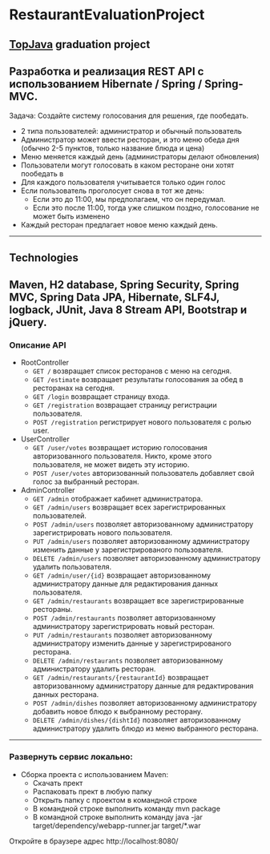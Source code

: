 # RestaurantEvaluationProject
## [TopJava](http://javawebinar.ru/topjava/) graduation project  
Разработка и реализация REST API с использованием Hibernate / Spring / Spring-MVC.
-----------------------------

Задача:
Создайте систему голосования для решения, где пообедать.
* 2 типа пользователей: администратор и обычный пользователь
* Администратор может ввести ресторан, и это меню обеда дня (обычно 2-5 пунктов, только название блюда и цена)
* Меню меняется каждый день (администраторы делают обновления)
* Пользователи могут голосовать в каком ресторане они хотят пообедать в
* Для каждого пользователя учитывается только один голос
* Если пользователь проголосует снова в тот же день:
    - Если это до 11:00, мы предполагаем, что он передумал.
    - Если это после 11:00, тогда уже слишком поздно, голосование не может быть изменено
* Каждый ресторан предлагает новое меню каждый день.
-----------------------------
## Technologies
Maven, H2 database, Spring Security, Spring MVC, Spring Data JPA, Hibernate, SLF4J, logback, JUnit, Java 8 Stream API, Bootstrap и jQuery.
-----------------------------
### Описание API

 + RootController
    * `GET /` возвращает список ресторанов с меню на сегодня.
    * `GET /estimate` возвращает результаты голосования за обед в ресторанах на сегодня.
    * `GET /login` возвращает страницу входа.
    * `GET /registration` возвращает страницу регистрации пользователя.
    * `POST /registration` регистрирует нового пользователя с ролью user.
 + UserController
    * `GET /user/votes` возвращает историю голосования авторизованного пользователя. Никто, кроме этого пользователя, не может видеть эту историю.
    * `POST /user/votes` авторизованный пользователь добавляет свой голос за выбранный ресторан.
 + AdminController
    * `GET /admin` отображает кабинет администратора.
    * `GET /admin/users` возвращает всех зарегистрированных пользователей.
    * `POST /admin/users` позволяет авторизованному администратору зарегистрировать нового пользователя.
    * `PUT /admin/users` позволяет авторизованному администратору изменить данные у зарегистрированого пользователя.
    * `DELETE /admin/users` позволяет авторизованному администратору удалить пользователя.
    * `GET /admin/user/{id}` возвращает авторизованному администратору данные для редактирования данных пользователя.
    * `GET /admin/restaurants` возвращает все зарегистрированные рестораны.
    * `POST /admin/restaurants` позволяет авторизованному администратору зарегистрировать новый ресторан.
    * `PUT /admin/restaurants` позволяет авторизованному администратору изменить данные у зарегистрированого ресторана.
    * `DELETE /admin/restaurants` позволяет авторизованному администратору удалить ресторан.
    * `GET /admin/restaurants/{restaurantId}` возвращает авторизованному администратору данные для редактирования данных ресторана.
    * `POST /admin/dishes` позволяет авторизованному администратору добавить новое блюдо к выбранному ресторану.
    * `DELETE /admin/dishes/{dishtId}` позволяет авторизованному администратору удалить блюдо из меню выбранного ресторана.
-----------------------------
### Развернуть сервис локально:
+ Сборка проекта с использованием Maven:
  * Скачать прект
  * Распаковать прект в любую папку
  * Открыть папку с проектом в командной строке
  * В командной строке выполнить команду mvn package
  * В командной строке выполнить команду java -jar target/dependency/webapp-runner.jar target/*.war

Откройте в браузере адрес http://localhost:8080/